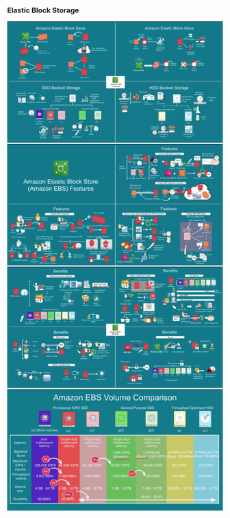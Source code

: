 ### Elastic Block Storage
  
![ebs](assets/ebs/ebs.png)
![ebs-features](assets/ebs/ebs-features.png)
![ebs-benefits](assets/ebs/ebs-benefits.png)
![ebs-types](assets/ebs/ebs-types.png)
